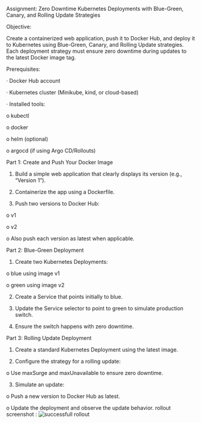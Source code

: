 Assignment: Zero Downtime Kubernetes Deployments with Blue-Green, Canary, and Rolling Update Strategies

 

Objective:

Create a containerized web application, push it to Docker Hub, and deploy it to Kubernetes using Blue-Green, Canary, and Rolling Update strategies. Each deployment strategy must ensure zero downtime during updates to the latest Docker image tag.

 

Prerequisites:

· Docker Hub account

· Kubernetes cluster (Minikube, kind, or cloud-based)

· Installed tools:

o kubectl

o docker

o helm (optional)

o argocd (if using Argo CD/Rollouts)

 

Part 1: Create and Push Your Docker Image

1. Build a simple web application that clearly displays its version (e.g., “Version 1”).

2. Containerize the app using a Dockerfile.

3. Push two versions to Docker Hub:

o v1

o v2

o Also push each version as latest when applicable.

 Part 2: Blue-Green Deployment

1. Create two Kubernetes Deployments:

o blue using image v1

o green using image v2

2. Create a Service that points initially to blue.

3. Update the Service selector to point to green to simulate production switch.

4. Ensure the switch happens with zero downtime.

 

Part 3: Rolling Update Deployment

1. Create a standard Kubernetes Deployment using the latest image.

2. Configure the strategy for a rolling update:

o Use maxSurge and maxUnavailable to ensure zero downtime.

3. Simulate an update:

o Push a new version to Docker Hub as latest.

o Update the deployment and observe the update behavior.
rollout screenshot : 
![successfull rollout]()
